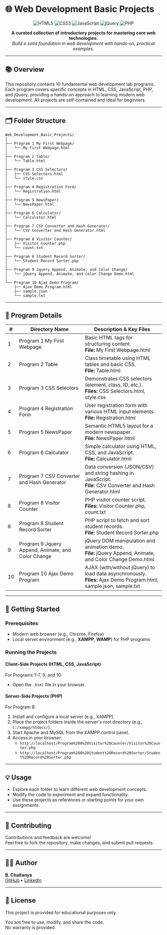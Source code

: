 # 🌐 Web Development Basic Projects

<p align="center">
  <img src="https://img.shields.io/badge/HTML5-E34F26?style=for-the-badge&logo=html5&logoColor=white" alt="HTML5">
  <img src="https://img.shields.io/badge/CSS3-1572B6?style=for-the-badge&logo=css3&logoColor=white" alt="CSS3">
  <img src="https://img.shields.io/badge/JavaScript-F7DF1E?style=for-the-badge&logo=javascript&logoColor=black" alt="JavaScript">
  <img src="https://img.shields.io/badge/jQuery-0769AD?style=for-the-badge&logo=jquery&logoColor=white" alt="jQuery">
  <img src="https://img.shields.io/badge/PHP-777BB4?style=for-the-badge&logo=php&logoColor=white" alt="PHP">
</p>

<p align="center">
  <b>A curated collection of introductory projects for mastering core web technologies.</b><br>
  <i>Build a solid foundation in web development with hands-on, practical examples.</i>
</p>

---

## 📚 Overview

This repository contains 10 fundamental web development lab programs. Each program covers specific concepts in HTML, CSS, JavaScript, PHP, and jQuery, providing a hands-on approach to learning modern web development. All projects are self-contained and ideal for beginners.

---

## 🗂️ Folder Structure

```
Web_Development_Basic_Projects/
│
├── Program 1 My First Webpage/
│   └── My First Webpage.html
│
├── Program 2 Table/
│   └── Table.html
│
├── Program 3 CSS Selectors/
│   ├── CSS Selectors.html
│   └── style.css
│
├── Program 4 Registration Form/
│   └── Registration.html
│
├── Program 5 NewsPaper/
│   └── NewsPaper.html
│
├── Program 6 Calculator/
│   └── Calculator.html
│
├── Program 7 CSV Converter and Hash Generator/
│   └── CSV Converter and Hash Generator.html
│
├── Program 8 Visitor Counter/
│   ├── Visitor Counter.php
│   └── count.txt
│
├── Program 8 Student Record Sorter/
│   └── Student Record Sorter.php
│
├── Program 9 Jquery Append, Animate, and Color Change/
│   └── jQuery Append, Animate, and Color Change Demo.html
│
└── Program 10 Ajax Demo Program/
    ├── Ajax Demo Program.html
    ├── sample.json
    └── sample.txt
```

---

## 📝 Program Details

| #   | Directory Name                                   | Description & Key Files                                                                 |
|-----|--------------------------------------------------|-----------------------------------------------------------------------------------------|
| 1   | Program 1 My First Webpage                       | Basic HTML tags for structuring content.<br> <b>File:</b> My First Webpage.html         |
| 2   | Program 2 Table                                  | Class timetable using HTML tables and basic CSS.<br> <b>File:</b> Table.html            |
| 3   | Program 3 CSS Selectors                          | Demonstrates CSS selectors (element, class, ID, etc.).<br> <b>Files:</b> CSS Selectors.html, style.css |
| 4   | Program 4 Registration Form                      | User registration form with various HTML input elements.<br> <b>File:</b> Registration.html |
| 5   | Program 5 NewsPaper                              | Semantic HTML5 layout for a modern newspaper.<br> <b>File:</b> NewsPaper.html           |
| 6   | Program 6 Calculator                             | Simple calculator using HTML, CSS, and JavaScript.<br> <b>File:</b> Calculator.html     |
| 7   | Program 7 CSV Converter and Hash Generator       | Data conversion (JSON/CSV) and string hashing in JavaScript.<br> <b>File:</b> CSV Converter and Hash Generator.html |
| 8   | Program 8 Visitor Counter                        | PHP visitor counter script.<br> <b>Files:</b> Visitor Counter.php, count.txt            |
| 8   | Program 8 Student Record Sorter                  | PHP script to fetch and sort student records.<br> <b>File:</b> Student Record Sorter.php|
| 9   | Program 9 Jquery Append, Animate, and Color Change | jQuery DOM manipulation and animation demo.<br> <b>File:</b> jQuery Append, Animate, and Color Change Demo.html |
| 10  | Program 10 Ajax Demo Program                     | AJAX (with/without jQuery) to load data asynchronously.<br> <b>Files:</b> Ajax Demo Program.html, sample.json, sample.txt |

---

## 🚀 Getting Started

### Prerequisites

- Modern web browser (e.g., Chrome, Firefox)
- Local server environment (e.g., **XAMPP**, **WAMP**) for PHP programs

### Running the Projects

#### Client-Side Projects (HTML, CSS, JavaScript)

For Programs 1–7, 9, and 10:
- Open the `.html` file in your browser.

#### Server-Side Projects (PHP)

For Program 8:
1. Install and configure a local server (e.g., XAMPP).
2. Place the project folders inside the server's root directory (e.g., `C:/xampp/htdocs/`).
3. Start Apache and MySQL from the XAMPP control panel.
4. Access in your browser:
    - `http://localhost/Program%208%20Visitor%20Counter/Visitor%20Counter.php`
    - `http://localhost/Program%208%20Student%20Record%20Sorter/Student%20Record%20Sorter.php`

---

## 💡 Usage

- Explore each folder to learn different web development concepts.
- Modify the code to experiment and expand functionality.
- Use these projects as references or starting points for your own assignments.

---

## 🤝 Contributing

Contributions and feedback are welcome!  
Feel free to fork the repository, make changes, and submit pull requests.

---

## 👨‍💻 Author

**B. Chaitanya**  
[GitHub](https://github.com/bchaitanya92) • [LinkedIn](https://www.linkedin.com/in/b-chaitanya)

---

## 📄 License

This project is provided for educational purposes only.

You are free to use, modify, and share the code.  
No warranty is provided.